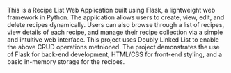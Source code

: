 This is a Recipe List Web Application built using Flask, a lightweight web framework in Python. The application allows users to create, view, edit, and delete recipes dynamically. Users can also browse through a list of recipes, view details of each recipe, and manage their recipe collection via a simple and intuitive web interface.
This project uses Doubly Linked List to enable the above CRUD operations metnioned.
The project demonstrates the use of Flask for back-end development, HTML/CSS for front-end styling, and a basic in-memory storage for the recipes.
